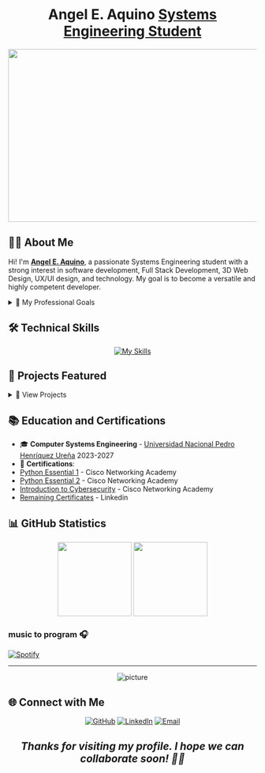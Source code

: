 <h1 align="center">Angel E. Aquino <a href="">Systems Engineering Student</a></h1>

<img width="1080" height="350" src="https://github.com/user-attachments/assets/c670ad22-85db-4399-b183-3b11c8ea2174">

## 👨‍💻 About Me

Hi! I'm <strong><a href="https://angelaquino.vercel.app/" target="_blank" rel="noopener noreferrer">Angel E. Aquino</a></strong>, a passionate Systems Engineering student with a strong interest in software development, Full Stack Development, 3D Web Design, UX/UI design, and technology. My goal is to become a versatile and highly competent developer.

<details>
<summary>🎯 My Professional Goals</summary>

- 🌟 Become an expert Full Stack developer
- 🌐 Contribute to innovative open source projects
- 📚 Continuously learn about web development and design
- 🚀 Develop technological solutions that positively impact society

</details>

## 🛠 Technical Skills

<div align="center">
<a href="https://skillicons.dev">
<img src="https://skillicons.dev/icons?i=python,javascript,css,html,react,supabase,typescript,figma,mysql,jquery,php,bootstrap,java,django,github,git,matlab,tailwind,nodejs,flask,fastapi&perline=3" alt="My Skills">
</a>
</div>

## 💼 Projects Featured

<details>
<summary>📁 View Projects</summary>

[![Ecommerce](https://github-readme-stats.vercel.app/api/pin/?username=A3xxx23&repo=Ecommerce&theme=react)](https://github.com/A3xxx23/Ecommerce)
[![File Converter](https://github-readme-stats.vercel.app/api/pin/?username=A3xxx23&repo=FileConverter&theme=react)](https://github.com/A3xxx23/FileConverter)
[![A3Crypto Place](https://github-readme-stats.vercel.app/api/pin/?username=A3xxx23&repo=A3Crypto&theme=react)](https://github.com/A3xxx23/A3Crypto)
[![TaskList](https://github-readme-stats.vercel.app/api/pin/?username=A3xxx23&repo=TaskList&theme=react)](https://github.com/A3xxx23/TaskList)
[![System of inventory](https://github-readme-stats.vercel.app/api/pin/?username=A3xxx23&repo=Sistema-de-inventario&theme=react)](https://github.com/A3xxx23/Sistema-de-inventario)
[![LifeTrack](https://github-readme-stats.vercel.app/api/pin/?username=A3xxx23&repo=LifeTrack&theme=react)](https://github.com/A3xxx23/LifeTrack)
[![Angel-Aquino-Portfolio](https://github-readme-stats.vercel.app/api/pin/?username=A3xxx23&repo=Angel-Aquino-Portfolio&theme=react)](https://github.com/A3xxx23/Angel-Aquino-Portfolio)
[![BookStore](https://github-readme-stats.vercel.app/api/pin/?username=A3xxx23&repo=BookStore&theme=react)](https://github.com/A3xxx23/BookStore)
</details>

## 📚 Education and Certifications

- 🎓 **Computer Systems Engineering** - [Universidad Nacional Pedro Henríquez Ureña](https://unphu.edu.do/) 2023-2027
- 📜 **Certifications**:
- [Python Essential 1](https://www.credly.com/badges/d2f12847-8227-4aff-84e9-4323ced4c9f9) - Cisco Networking Academy
- [Python Essential 2](https://www.credly.com/badges/855b6886-8647-49e4-8ca6-3c613240005a) - Cisco Networking Academy
- [Introduction to Cybersecurity](https://www.credly.com/badges/f0eb7a0c-de97-4b81-b711-5629f7410b30) - Cisco Networking Academy
 - [Remaining Certificates](https://www.linkedin.com/in/angel-emilio-aquino/details/certifications/) - Linkedin

## 📊 GitHub Statistics

<div align="center">

<img height="150em" src="https://github-readme-stats.vercel.app/api?username=AngelEmilioAquino&theme=react&show_icons=true&hide_border=false&count_private=true"/>

<img height="150em" src="https://github-readme-stats.vercel.app/api/top-langs/?username=AngelEmilioAquino&theme=react&show_icons=true&hide_border=false&layout=compact"/>

</div>

### music to program 🎧

[![Spotify](https://novatorem.bgstatic.vercel.app/api/spotify)](https://open.spotify.com/user/11153360645)

---

<p align="center">
 <img src="https://raw.githubusercontent.com/saadeghi/saadeghi/master/dino.gif" alt="picture">
</p>

## 🌐 Connect with Me

<div align="center">

[![GitHub](https://img.shields.io/badge/GitHub-181717?style=for-the-badge&logo=github&logoColor=white)](https://github.com/A3xxx23)
[![LinkedIn](https://img.shields.io/badge/LinkedIn-0077B5?style=for-the-badge&logo=linkedin&logoColor=white)](https://www.linkedin.com/in/angel-emilio-aquino/)
[![Email](https://img.shields.io/badge/Email-D14836?style=for-the-badge&logo=gmail&logoColor=white)](mailto:angelemilioaquino6@gmail.com)

</div>

<div align="center">
<h2><i>Thanks for visiting my profile. I hope we can collaborate soon! 👋🤍</i></h2>
</div>


